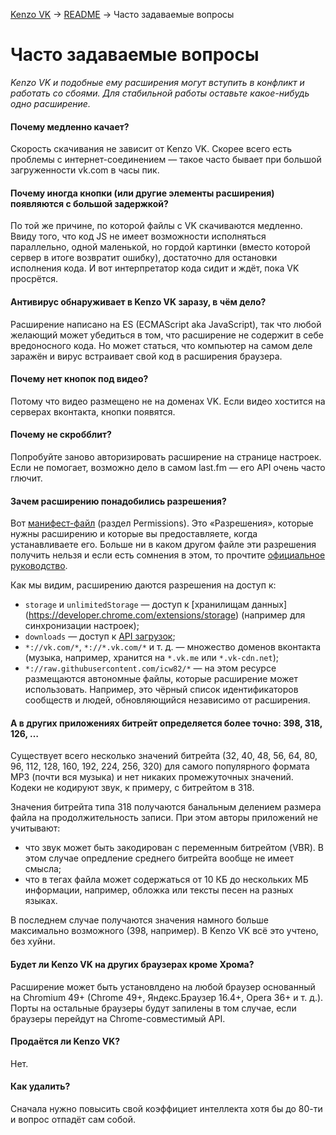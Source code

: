 [Kenzo VK](../) → [README](../README.md) → Часто задаваемые вопросы

Часто задаваемые вопросы
==========================

_Kenzo VK и подобные ему расширения могут вступить в конфликт и работать со сбоями.
Для стабильной работы оставьте какое-нибудь одно расширение._

<!--
#### Почему глючит/не работает?
Хм, сложный вопрос, прям так и не сообразишь сразу.
-->

#### Почему медленно качает?
Скорость скачивания не зависит от Kenzo VK. Скорее всего есть проблемы с интернет-соединением —
такое часто бывает при большой загруженности vk.com в часы пик.

#### Почему иногда кнопки (или другие элементы расширения) появляются с большой задержкой?
По той же причине, по которой файлы с VK скачиваются медленно. Ввиду того, что код JS не имеет
возможности исполняться параллельно, одной маленькой, но гордой картинки (вместо которой сервер
в итоге возвратит ошибку), достаточно для остановки исполнения кода. И вот интерпретатор кода
сидит и ждёт, пока VK просрётся.

#### Антивирус обнаруживает в Kenzo VK заразу, в чём дело?
Расширение написано на ES (ECMAScript aka JavaScript), так что любой желающий может убедиться в том,
что расширение не содержит в себе вредоносного кода. Но может статься, что компьютер на самом деле
заражён и вирус встраивает свой код в расширения браузера.

#### Почему нет кнопок под видео?
Потому что видео размещено не на доменах VK. Если видео хостится на серверах вконтакта, кнопки
появятся.

#### Почему не скробблит?
Попробуйте заново авторизировать расширение на странице настроек. Если не помогает, возможно дело
в самом last.fm — его API очень часто глючит.

#### Зачем расширению понадобились разрешения?
Вот [манифест-файл](../immutable/manifest.json) (раздел Permissions). Это «Разрешения», которые
нужны расширению и которые вы предоставляете, когда устанавливаете его. Больше ни в каком другом
файле эти разрешения получить нельзя и если есть сомнения в этом, то прочтите
[официальное руководство](https://developer.chrome.com/extensions/manifest).

Как мы видим, расширению даются разрешения на доступ к:

* `storage` и `unlimitedStorage` — доступ к [хранилищам данных]
  (https://developer.chrome.com/extensions/storage) (например для синхронизации настроек);
* `downloads` — доступ к [API загрузок](https://developer.chrome.com/extensions/downloads);
* `*://vk.com/*`, `*://*.vk.com/*` и т. д. — множество доменов вконтакта (музыка, например,
  хранится на `*.vk.me` или `*.vk-cdn.net`);
* `*://raw.githubusercontent.com/icw82/*` — на этом ресурсе размещаются автономные файлы,
  которые расширение может использовать. Например, это чёрный список идентификаторов сообществ
  и людей, обновляющийся независимо от расширения.

#### А в других приложениях битрейт определяется более точно: 398, 318, 126, …
Существует всего несколько значений битрейта (32, 40, 48,  56,  64,  80,  96, 112, 128, 160, 192,
224, 256, 320) для самого популярного формата MP3 (почти вся музыка) и нет никаких промежуточных
значений. Кодеки не кодируют звук, к примеру, с битрейтом в 318.

Значения битрейта типа 318 получаются банальным делением размера файла на продолжительность записи.
При этом авторы приложений не учитывают:

* что звук может быть закодирован с переменным битрейтом (VBR). В этом случае опредление среднего
  битрейта вообще не имеет смысла;
* что в тегах файла может содержаться от 10 КБ до нескольких МБ информации, например, обложка
  или тексты песен на разных языках.

В последнем случае получаются значения намного больше максимально возможного (398, например).
В Kenzo VK всё это учтено, без хуйни.

#### Будет ли Kenzo VK на других браузерах кроме Хрома?
Расширение может быть установлдено на любой браузер основанный на Chromium 49+ (Chrome 49+, Яндекс.Браузер 16.4+, Opera 36+ и т. д.). Порты на остальные браузеры будут запилены в том
случае, если браузеры перейдут на Chrome-совместимый API.

<!--
    Chromium 49+ (Chrome 49+, Яндекс.Браузер 16.4+, Opera 36+ и т. д.);
    Firefox 42 (CSS переменные)
    Firefox 48 (Web Extentions)
-->
<!-- Chromium 52+ (Chrome 47+, Яндекс.Браузер 16.9+, Opera 39+ и т. д.). -->
<!-- Chromium 47+ (Chrome 47+, Яндекс.Браузер 16.2+, Opera 34+ и т. д.). -->
<!-- Chromium 45+ (Chrome 45+, Яндекс.Браузер 15.10+, Opera 32+ и т. д.). -->
<!-- Chromium 41+ (Chrome 41+, Яндекс.Браузер 15.4+, Opera 28+ и т. д.). -->

<!--http://html5test.com/results/desktop.html-->

<!--
** (Math.pow())
Chromium 52+
Safari Technology Preview Release 10
-->

#### Продаётся ли Kenzo VK?
Нет.

#### Как удалить?
Сначала нужно повысить свой коэффициет интеллекта хотя бы до 80-ти и вопрос отпадёт сам собой.
